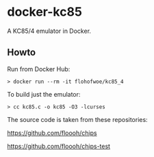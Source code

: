 # docker-kc85
A KC85/4 emulator in Docker.

## Howto

Run from Docker Hub:

```
> docker run --rm -it flohofwoe/kc85_4
```

To build just the emulator:

```
> cc kc85.c -o kc85 -O3 -lcurses
```

The source code is taken from these repositories:

https://github.com/floooh/chips

https://github.com/floooh/chips-test



